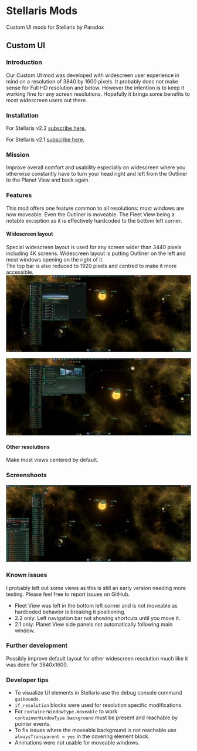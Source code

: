 # Stellaris Mods
Custom UI mods for Stellaris by Paradox

## Custom UI

### Introduction
Our Custom UI mod was developed with widescreen user experience in mind on a resolution of 3840 by 1600 pixels. It probably does not make sense for Full HD resolution and below. However the intention is to keep it working fine for any screen resolutions. Hopefully it brings some benefits to most widescreen users out there.

### Installation
For Stellaris v2.2 [subscribe here.](https://steamcommunity.com/sharedfiles/filedetails/?id=1584866288)

For Stellaris v2.1 [subscribe here.](https://steamcommunity.com/sharedfiles/filedetails/?id=1574120097)

### Mission
Improve overall comfort and usability especially on widescreen where you otherwise constantly have to turn your head right and left from the Outliner to the Planet View and back again.

### Features
This mod offers one feature common to all resolutions: most windows are now moveable.
Even the Outliner is moveable. The Fleet View being a notable exception as it is effectively hardcoded to the bottom left corner. 

#### Widescreen layout
Special widescreen layout is used for any screen wider than 3440 pixels including 4K screens.
Widescreen layout is putting Outliner on the left and most windows opening on the right of it.  
The top bar is also reduced to 1920 pixels and centred to make it more accessible.
![Widescreen Planet View](widescreen-planet-view.png "Widescreen Planet View")

![Widescreen Situation Log](widescreen-situation-log.png "Widescreen Situation Log")

#### Other resolutions
Make most views centered by default.

### Screenshoots

![Outliner on the left](custom-ui/custom-ui.jpg "Outliner on the left")

### Known issues
I probably left out some views as this is still an early version needing more testing.
Please feel free to report issues on GitHub.
* Fleet View was left in the bottom left corner and is not moveable as hardcoded behavior is breaking it positioning.
* 2.2 only: Left navigation bar not showing shortcuts until you move it.
* 2.1 only: Planet View side panels not automatically following main window.


### Further development
Possibly improve default layout for other widescreen resolution much like it was done for 3840x1600.

### Developer tips
* To visualize UI elements in Stellaris use the debug console command `guibounds`.
* `if_resolution` blocks were used for resolution specific modifications.
* For `containerWindowType.moveable` to work `containerWindowType.background` must be present and reachable by pointer events.
* To fix issues where the moveable background is not reachable use `alwaysTransparent = yes` in the covering element block.
* Animations were not usable for moveable windows.
